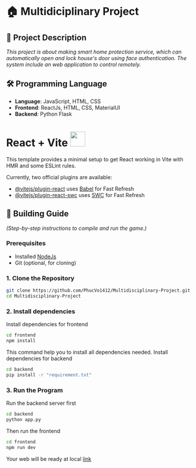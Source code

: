 # 🏠 Multidiciplinary Project
## 📝 Project Description  
_This project is about making smart home protection service, which can automatically open and lock house's door using face authentication. The system include an web application to control remotely._

## 🛠️ Programming Language 
- **Language**: JavaScript, HTML, CSS
- **Frontend**: ReactJs, HTML, CSS, MaterialUI
- **Backend**: Python Flask

# React + Vite <img src = "https://upload.wikimedia.org/wikipedia/commons/thumb/f/f1/Vitejs-logo.svg/1200px-Vitejs-logo.svg.png" width="40" height="40">

This template provides a minimal setup to get React working in Vite with HMR and some ESLint rules.

Currently, two official plugins are available:

- [@vitejs/plugin-react](https://github.com/vitejs/vite-plugin-react/blob/main/packages/plugin-react/README.md) uses [Babel](https://babeljs.io/) for Fast Refresh
- [@vitejs/plugin-react-swc](https://github.com/vitejs/vite-plugin-react-swc) uses [SWC](https://swc.rs/) for Fast Refresh

## 🚀 Building Guide  
*(Step-by-step instructions to compile and run the game.)*  

### **Prerequisites**  
- Installed <a href = "https://nodejs.org/en">NodeJs</a> 
- Git (optional, for cloning)  

### **1. Clone the Repository**  
```bash
git clone https://github.com/PhucVo1412/Multidisciplinary-Project.git
cd Multidisciplinary-Project
```
### **2. Install dependencies**
Install dependencies for frontend
```bash
cd frontend
npm install
```
This command help you to install all dependencies needed.
Install dependencies for backend
```bash
cd backend
pip install -r "requirement.txt"
```
### **3. Run the Program**
Run the backend server first
```bash
cd backend
python app.py
```
Then run the frontend
```bash
cd frontend
npm run dev
```
Your web will be ready at local <a href = "http://localhost:5173/">link</a>
